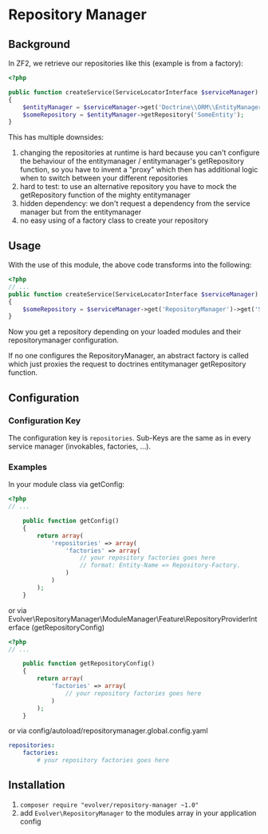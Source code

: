# Repository Manager

## Background

In ZF2, we retrieve our repositories like this (example is from a factory):

```php
<?php

public function createService(ServiceLocatorInterface $serviceManager)
{
    $entityManager = $serviceManager->get('Doctrine\\ORM\\EntityManager');
    $someRepository = $entityManager->getRepository('SomeEntity');
}
```

This has multiple downsides:

1. changing the repositories at runtime is hard because you can't configure the behaviour of the
entitymanager / entitymanager's getRepository function, so you have to invent a "proxy"
which then has additional logic when to switch between your different repositories
2. hard to test: to use an alternative repository you have to mock the getRepository function of the mighty entitymanager
3. hidden dependency: we don't request a dependency from the service manager but from the entitymanager
4. no easy using of a factory class to create your repository

## Usage

With the use of this module, the above code transforms into the following:

```php
<?php
// ...
public function createService(ServiceLocatorInterface $serviceManager)
{
    $someRepository = $serviceManager->get('RepositoryManager')->get('SomeEntity');
}
```

Now you get a repository depending on your loaded modules and their repositorymanager configuration.

If no one configures the RepositoryManager, an abstract factory is called which just proxies the request to doctrines
entitymanager getRepository function.

## Configuration

### Configuration Key
The configuration key is `repositories`. Sub-Keys are the same as in every service manager (invokables, factories, ...).

### Examples

In your module class via getConfig:

```php
<?php
// ...

    public function getConfig()
    {
        return array(
            'repositories' => array(
                'factories' => array(
                    // your repository factories goes here
                    // format: Entity-Name => Repository-Factory.
                )
            )
        );
    }
```

or via Evolver\RepositoryManager\ModuleManager\Feature\RepositoryProviderInterface (getRepositoryConfig)

```php
<?php
// ...

    public function getRepositoryConfig()
    {
        return array(
            'factories' => array(
                // your repository factories goes here
            )
        );
    }
```

or via config/autoload/repositorymanager.global.config.yaml

```yaml
repositories:
    factories:
        # your repository factories goes here
```

## Installation

1. `composer require "evolver/repository-manager ~1.0"`
2. add `Evolver\RepositoryManager` to the modules array in your application config
